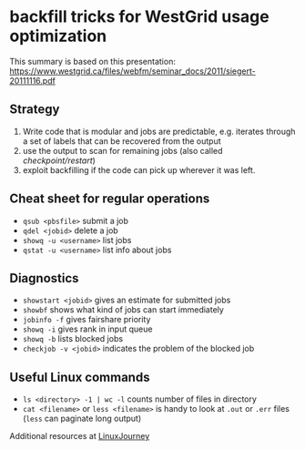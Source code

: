 # backfill tricks for WestGrid usage optimization

This summary is based on this presentation:
https://www.westgrid.ca/files/webfm/seminar_docs/2011/siegert-20111116.pdf

## Strategy

1. Write code that is modular and jobs are predictable, e.g. iterates through a set of labels that can be recovered from the output
2. use the output to scan for remaining jobs (also called *checkpoint/restart*)
3. exploit backfilling if the code can pick up wherever it was left.

## Cheat sheet for regular operations

* `qsub <pbsfile>` submit a job
* `qdel <jobid>` delete a job
* `showq -u <username>` list jobs
* `qstat -u <username>` list info about jobs

## Diagnostics

* `showstart <jobid>` gives an estimate for submitted jobs
* `showbf` shows what kind of jobs can start immediately
* `jobinfo -f` gives fairshare priority
* `showq -i` gives rank in input queue
* `showq -b` lists blocked jobs
* `checkjob -v <jobid>` indicates the problem of the blocked job
 
## Useful Linux commands

* `ls <directory> -1 | wc -l` counts number of files in directory
* `cat <filename>` or `less <filename>` is handy to look at `.out` or `.err` files (`less` can paginate long output)

Additional resources at [LinuxJourney](https://linuxjourney.com/lesson/the-shell)
 
